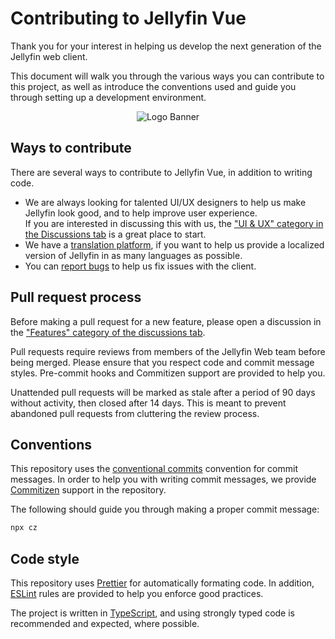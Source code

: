 # Contributing to Jellyfin Vue

Thank you for your interest in helping us develop the next generation of the Jellyfin web client.

This document will walk you through the various ways you can contribute to this project, as well as introduce the conventions used and guide you through setting up a development environment.

<p align="center">
<img alt="Logo Banner" src="https://raw.githubusercontent.com/jellyfin/jellyfin-ux/master/branding/SVG/banner-logo-solid.svg?sanitize=true"/>
</p>

## Ways to contribute

There are several ways to contribute to Jellyfin Vue, in addition to writing code.

- We are always looking for talented UI/UX designers to help us make Jellyfin look good, and to help improve user experience.  
  If you are interested in discussing this with us, the ["UI & UX" category in the Discussions tab](https://github.com/jellyfin/jellyfin-vue/discussions?discussions_q=category%3A%22UI+%26+UX%22) is a great place to start.
- We have a [translation platform](https://translate.jellyfin.org/projects/jellyfin/jellyfin-vue/#translations), if you want to help us provide a localized version of Jellyfin in as many languages as possible.
- You can [report bugs](https://github.com/jellyfin/jellyfin-vue/issues/) to help us fix issues with the client.

## Pull request process

Before making a pull request for a new feature, please open a discussion in the ["Features" category of the discussions tab](https://github.com/jellyfin/jellyfin-vue/discussions?discussions_q=category%3AFeatures).

Pull requests require reviews from members of the Jellyfin Web team before being merged. Please ensure that you respect code and commit message styles. Pre-commit hooks and Commitizen support are provided to help you.

Unattended pull requests will be marked as stale after a period of 90 days without activity, then closed after 14 days. This is meant to prevent abandoned pull requests from cluttering the review process.

## Conventions

This repository uses the [conventional commits](https://www.conventionalcommits.org/en/v1.0.0/) convention for commit messages. In order to help you with writing commit messages, we provide [Commitizen](https://github.com/commitizen/cz-cli) support in the repository.

The following should guide you through making a proper commit message:

```bash
npx cz
```

## Code style

This repository uses [Prettier](https://prettier.io/) for automatically formating code. In addition, [ESLint](https://eslint.org/) rules are provided to help you enforce good practices.

The project is written in [TypeScript](typescriptlang.org/), and using strongly typed code is recommended and expected, where possible.
